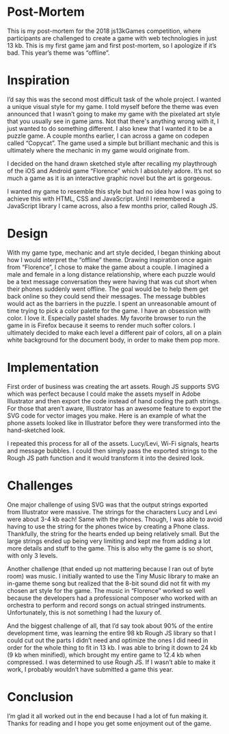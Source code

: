 # Post-Mortem
This is my post-mortem for the 2018 js13kGames competition, where participants are challenged to create a game with web technologies in just 13 kb. This is my first game jam and first post-mortem, so I apologize if it’s bad. This year’s theme was “offline”.

# Inspiration
I’d say this was the second most difficult task of the whole project. I wanted a unique visual style for my game. I told myself before the theme was even announced that I wasn’t going to make my game with the pixelated art style that you usually see in game jams. Not that there's anything wrong with it, I just wanted to do something different. I also knew that I wanted it to be a puzzle game.
A couple months earlier, I can across a game on codepen called “Copycat”. The game used a simple but brilliant mechanic and this is ultimately where the mechanic in my game would originate from.

I decided on the hand drawn sketched style after recalling my playthrough of the iOS and Android game “Florence” which I absolutely adore. It’s not so much a game as it is an interactive graphic novel but the art is gorgeous.

I wanted my game to resemble this style but had no idea how I was going to achieve this with HTML, CSS and JavaScript. Until I remembered a JavaScript library I came across, also a few months prior, called Rough JS.

# Design
With my game type, mechanic and art style decided, I began thinking about how I would interpret the “offline” theme. Drawing inspiration once again from “Florence”, I chose to make the game about a couple. I imagined a male and female in a long distance relationship, where each puzzle would be a text message conversation they were having that was cut short when their phones suddenly went offline. The goal would be to help them get back online so they could send their messages. The message bubbles would act as the barriers in the puzzle. I spent an unreasonable amount of time trying to pick a color palette for the game. I have an obsession with color. I love it. Especially pastel shades. My favorite browser to run the game in is Firefox because it seems to render much softer colors. I ultimately decided to make each level a different pair of colors, all on a plain white background for the document body, in order to make them pop more.

# Implementation
First order of business was creating the art assets. Rough JS supports SVG which was perfect because I could make the assets myself in Adobe Illustrator and then export the code instead of hand coding the path strings. For those that aren’t aware, Illustrator has an awesome feature to export the SVG code for vector images you make. Here is an example of what the phone assets looked like in Illustrator before they were transformed into the hand-sketched look.

I repeated this process for all of the assets. Lucy/Levi, Wi-Fi signals, hearts and message bubbles. I could then simply pass the exported strings to the Rough JS path function and it would transform it into the desired look. 

# Challenges
One major challenge of using SVG was that the output strings exported from Illustrator were massive. The strings for the characters Lucy and Levi were about 3-4 kb each! Same with the phones. Though, I was able to avoid having to use the string for the phones twice by creating a Phone class. Thankfully, the string for the hearts ended up being relatively small. But the large strings ended up being very limiting and kept me from adding a lot more details and stuff to the game. This is also why the game is so short, with only 3 levels.

Another challenge (that ended up not mattering because I ran out of byte room) was music. I initially wanted to use the Tiny Music library to make an in-game theme song but realized that the 8-bit sound did not fit with my chosen art style for the game. The music in “Florence” worked so well because the developers had a professional composer who worked with an orchestra to perform and record songs on actual stringed instruments. Unfortunately, this is not something I had the luxury of.

And the biggest challenge of all, that I’d say took about 90% of the entire development time, was learning the entire 98 kb Rough JS library so that I could cut out the parts I didn’t need and optimize the ones I did need in order for the whole thing to fit in 13 kb. I was able to bring it down to 24 kb (9 kb when minified), which brought my entire game to 12.4 kb when compressed. I was determined to use Rough JS. If I wasn’t able to make it work, I probably wouldn’t have submitted a game this year.

# Conclusion
I’m glad it all worked out in the end because I had a lot of fun making it. Thanks for reading and I hope you get some enjoyment out of the game.

